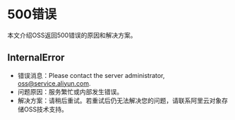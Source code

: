 # 500错误

本文介绍OSS返回500错误的原因和解决方案。

## InternalError

-   错误消息：Please contact the server administrator, oss@service.aliyun.com.
-   问题原因：服务繁忙或内部发生错误。
-   解决方案：请稍后重试。若重试后仍无法解决您的问题，请联系阿里云对象存储OSS技术支持。

